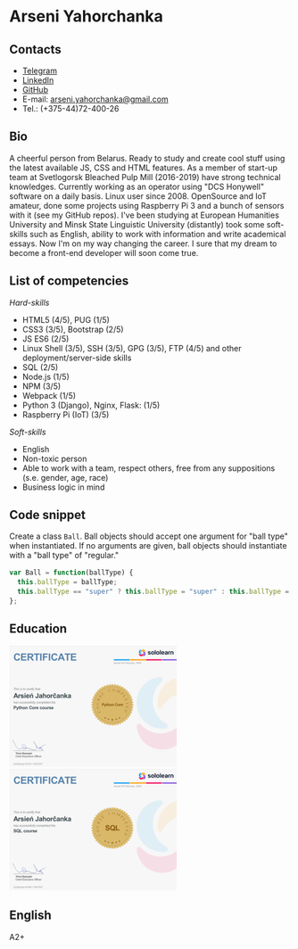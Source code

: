 Arseni Yahorchanka 
==================

Contacts  
--------
* [Telegram](https://t.me/hashlemon)
* [LinkedIn](https://www.linkedin.com/in/arseni-yahorchanka-513307102/)
* [GitHub](https://github.com/Hashlemon)
* E-mail: arseni.yahorchanka@gmail.com
* Tel.: (+375-44)72-400-26


Bio
---
A cheerful person from Belarus. Ready to study and create cool stuff using the latest available JS, CSS and HTML features. As a member of start-up team at Svetlogorsk Bleached Pulp Mill (2016-2019) have strong technical knowledges. Currently working as an operator using "DCS Honywell" software on a daily basis. Linux user since 2008. OpenSource and IoT amateur, done some projects using Raspberry Pi 3 and a bunch of sensors with it (see my GitHub repos). I've been studying at European Humanities University and Minsk State Linguistic University (distantly) took some soft-skills such as English, ability to work with information and write academical essays. Now I'm on my way changing the career. I sure that my dream to become a front-end developer will soon come true.  

List of competencies
--------------------
_Hard-skills_
* HTML5 (4/5), PUG (1/5)
* CSS3 (3/5), Bootstrap (2/5)
* JS ES6 (2/5)
* Linux Shell (3/5), SSH (3/5), GPG (3/5), FTP (4/5) and other deployment/server-side skills 
* SQL (2/5) 
* Node.js (1/5)
* NPM (3/5)
* Webpack (1/5)
* Python 3 (Django), Nginx, Flask: (1/5)
* Raspberry Pi (IoT) (3/5)

_Soft-skills_
* English 
* Non-toxic person
* Able to work with a team, respect others, free from any suppositions (s.e. gender, age, race)
* Business logic in mind


Code snippet
------------
Create a class `Ball`. Ball objects should accept one argument for "ball type" when instantiated.
If no arguments are given, ball objects should instantiate with a "ball type" of "regular."

```javascript
var Ball = function(ballType) {
  this.ballType = ballType;
  this.ballType == "super" ? this.ballType = "super" : this.ballType = "regular"
};
```

Education 
---------
![Image](https://github.com/Hashlemon/django/blob/master/Screenshot%20from%202021-09-07%2018-13-02.png)
![Image](https://github.com/Hashlemon/django/blob/master/Screenshot%20from%202021-09-07%2018-12-57.png)


English
-------

A2+
